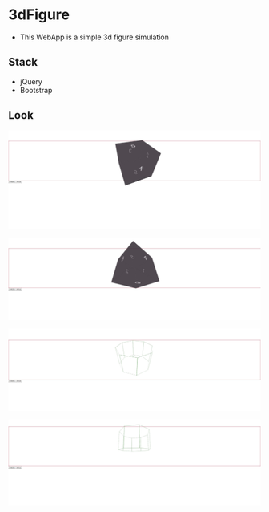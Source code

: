 # 3dFigure

* This WebApp is a simple 3d figure simulation


## Stack
* jQuery
* Bootstrap

## Look

![1](./images/3dMain1.JPG)

![1](./images/3dMain2.JPG)

![1](./images/3dMain3.JPG)

![1](./images/3dMain4.JPG)
